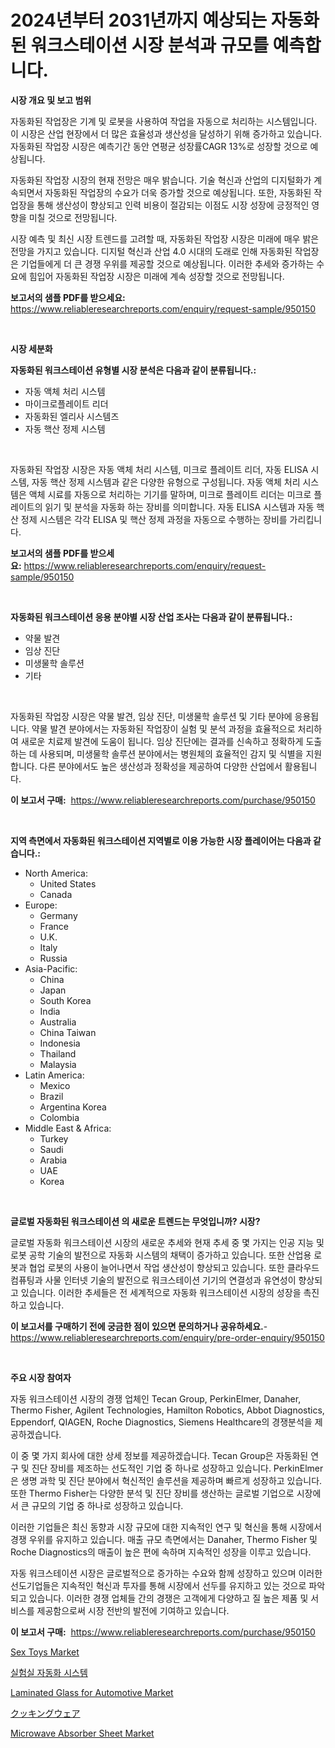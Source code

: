 <p><h1>2024년부터 2031년까지 예상되는 자동화된 워크스테이션 시장 분석과 규모를 예측합니다.</h1></p><p><strong>시장 개요 및 보고 범위</strong></p>
<p><p>자동화된 작업장은 기계 및 로봇을 사용하여 작업을 자동으로 처리하는 시스템입니다. 이 시장은 산업 현장에서 더 많은 효율성과 생산성을 달성하기 위해 증가하고 있습니다. 자동화된 작업장 시장은 예측기간 동안 연평균 성장률CAGR 13%로 성장할 것으로 예상됩니다.</p><p>자동화된 작업장 시장의 현재 전망은 매우 밝습니다. 기술 혁신과 산업의 디지털화가 계속되면서 자동화된 작업장의 수요가 더욱 증가할 것으로 예상됩니다. 또한, 자동화된 작업장을 통해 생산성이 향상되고 인력 비용이 절감되는 이점도 시장 성장에 긍정적인 영향을 미칠 것으로 전망됩니다.</p><p>시장 예측 및 최신 시장 트렌드를 고려할 때, 자동화된 작업장 시장은 미래에 매우 밝은 전망을 가지고 있습니다. 디지털 혁신과 산업 4.0 시대의 도래로 인해 자동화된 작업장은 기업들에게 더 큰 경쟁 우위를 제공할 것으로 예상됩니다. 이러한 추세와 증가하는 수요에 힘입어 자동화된 작업장 시장은 미래에 계속 성장할 것으로 전망됩니다.</p></p>
<p><strong>보고서의 샘플 PDF를 받으세요:</strong> <a href="https://www.reliableresearchreports.com/enquiry/request-sample/950150">https://www.reliableresearchreports.com/enquiry/request-sample/950150</a></p>
<p>&nbsp;</p>
<p><strong>시장 세분화</strong></p>
<p><strong>자동화된 워크스테이션 유형별 시장 분석은 다음과 같이 분류됩니다.:</strong></p>
<p><ul><li>자동 액체 처리 시스템</li><li>마이크로플레이트 리더</li><li>자동화된 엘리사 시스템즈</li><li>자동 핵산 정제 시스템</li></ul></p>
<p>&nbsp;</p>
<p><p>자동화된 작업장 시장은 자동 액체 처리 시스템, 미크로 플레이트 리더, 자동 ELISA 시스템, 자동 핵산 정제 시스템과 같은 다양한 유형으로 구성됩니다. 자동 액체 처리 시스템은 액체 시료를 자동으로 처리하는 기기를 말하며, 미크로 플레이트 리더는 미크로 플레이트의 읽기 및 분석을 자동화 하는 장비를 의미합니다. 자동 ELISA 시스템과 자동 핵산 정제 시스템은 각각 ELISA 및 핵산 정제 과정을 자동으로 수행하는 장비를 가리킵니다.</p></p>
<p><strong>보고서의 샘플 PDF를 받으세요:</strong>&nbsp;<a href="https://www.reliableresearchreports.com/enquiry/request-sample/950150">https://www.reliableresearchreports.com/enquiry/request-sample/950150</a></p>
<p>&nbsp;</p>
<p><strong> 자동화된 워크스테이션 응용 분야별 시장 산업 조사는 다음과 같이 분류됩니다.:</strong></p>
<p><ul><li>약물 발견</li><li>임상 진단</li><li>미생물학 솔루션</li><li>기타</li></ul></p>
<p>&nbsp;</p>
<p><p>자동화된 작업장 시장은 약물 발견, 임상 진단, 미생물학 솔루션 및 기타 분야에 응용됩니다. 약물 발견 분야에서는 자동화된 작업장이 실험 및 분석 과정을 효율적으로 처리하여 새로운 치료제 발견에 도움이 됩니다. 임상 진단에는 결과를 신속하고 정확하게 도출하는 데 사용되며, 미생물학 솔루션 분야에서는 병원체의 효율적인 감지 및 식별을 지원합니다. 다른 분야에서도 높은 생산성과 정확성을 제공하여 다양한 산업에서 활용됩니다.</p></p>
<p><strong>이 보고서 구매:</strong>&nbsp; <a href="https://www.reliableresearchreports.com/purchase/950150">https://www.reliableresearchreports.com/purchase/950150</a></p>
<p>&nbsp;</p>
<p><strong>지역 측면에서 자동화된 워크스테이션 지역별로 이용 가능한 시장 플레이어는 다음과 같습니다.:</strong></p>
<p><ul>
    <li>
        North America:
        <ul>
            <li>United States</li>
            <li>Canada</li>
        </ul>
    </li>
    <li>
        Europe:
        <ul>
            <li>Germany</li>
            <li>France</li>
            <li>U.K.</li>
            <li>Italy</li>
            <li>Russia</li>
        </ul>
    </li>
    <li>
        Asia-Pacific:
        <ul>
            <li>China</li>
            <li>Japan</li>
            <li>South Korea</li>
            <li>India</li>
            <li>Australia</li>
            <li>China Taiwan</li>
            <li>Indonesia</li>
            <li>Thailand</li>
            <li>Malaysia</li>
        </ul>
    </li>
    <li>
        Latin America:
        <ul>
            <li>Mexico</li>
            <li>Brazil</li>
            <li>Argentina Korea</li>
            <li>Colombia</li>
        </ul>
    </li>
    <li>
        Middle East & Africa:
        <ul>
            <li>Turkey</li>
            <li>Saudi</li>
            <li>Arabia</li>
            <li>UAE</li>
            <li>Korea</li>
        </ul>
    </li>
    </ul></p>
<p>&nbsp;</p>
<p><strong>글로벌 자동화된 워크스테이션 의 새로운 트렌드는 무엇입니까? 시장?</strong></p>
<p><p>글로벌 자동화 워크스테이션 시장의 새로운 추세와 현재 추세 중 몇 가지는 인공 지능 및 로봇 공학 기술의 발전으로 자동화 시스템의 채택이 증가하고 있습니다. 또한 산업용 로봇과 협업 로봇의 사용이 늘어나면서 작업 생산성이 향상되고 있습니다. 또한 클라우드 컴퓨팅과 사물 인터넷 기술의 발전으로 워크스테이션 기기의 연결성과 유연성이 향상되고 있습니다. 이러한 추세들은 전 세계적으로 자동화 워크스테이션 시장의 성장을 촉진하고 있습니다.</p></p>
<p><strong>이 보고서를 구매하기 전에 궁금한 점이 있으면 문의하거나 공유하세요.</strong>- <a href="https://www.reliableresearchreports.com/enquiry/pre-order-enquiry/950150">https://www.reliableresearchreports.com/enquiry/pre-order-enquiry/950150</a></p>
<p>&nbsp;</p>
<p><strong>주요 시장 참여자</strong></p>
<p><p>자동 워크스테이션 시장의 경쟁 업체인 Tecan Group, PerkinElmer, Danaher, Thermo Fisher, Agilent Technologies, Hamilton Robotics, Abbot Diagnostics, Eppendorf, QIAGEN, Roche Diagnostics, Siemens Healthcare의 경쟁분석을 제공하겠습니다.</p><p>이 중 몇 가지 회사에 대한 상세 정보를 제공하겠습니다. Tecan Group은 자동화된 연구 및 진단 장비를 제조하는 선도적인 기업 중 하나로 성장하고 있습니다. PerkinElmer은 생명 과학 및 진단 분야에서 혁신적인 솔루션을 제공하며 빠르게 성장하고 있습니다. 또한 Thermo Fisher는 다양한 분석 및 진단 장비를 생산하는 글로벌 기업으로 시장에서 큰 규모의 기업 중 하나로 성장하고 있습니다.</p><p>이러한 기업들은 최신 동향과 시장 규모에 대한 지속적인 연구 및 혁신을 통해 시장에서 경쟁 우위를 유지하고 있습니다. 매출 규모 측면에서는 Danaher, Thermo Fisher 및 Roche Diagnostics의 매출이 높은 편에 속하며 지속적인 성장을 이루고 있습니다.</p><p>자동 워크스테이션 시장은 글로벌적으로 증가하는 수요와 함께 성장하고 있으며 이러한 선도기업들은 지속적인 혁신과 투자를 통해 시장에서 선두를 유지하고 있는 것으로 파악되고 있습니다. 이러한 경쟁 업체들 간의 경쟁은 고객에게 다양하고 질 높은 제품 및 서비스를 제공함으로써 시장 전반의 발전에 기여하고 있습니다.</p></p>
<p><strong>이 보고서 구매:</strong>&nbsp;&nbsp;<a href="https://www.reliableresearchreports.com/purchase/950150">https://www.reliableresearchreports.com/purchase/950150</a></p>
<p><p><a href="https://issuu.com/reportprime-2/docs/sex-toys-market-size-2030.pptx">Sex Toys Market</a></p><p><a href="https://github.com/vsap75a286l/Market-Research-Report-List-1/blob/main/19427734580.md">실험실 자동화 시스템</a></p><p><a href="https://issuu.com/reportprime-2/docs/laminated-glass-for-automotive-market-size-2030.pp">Laminated Glass for Automotive Market</a></p><p><a href="https://github.com/joaejkdzgyljvo6/Market-Research-Report-List-1/blob/main/40159895007.md">クッキングウェア</a></p><p><a href="https://github.com/GroverBarry/Market-Research-Report-List-4/blob/main/microwave-absorber-sheet-market.md">Microwave Absorber Sheet Market</a></p></p>
